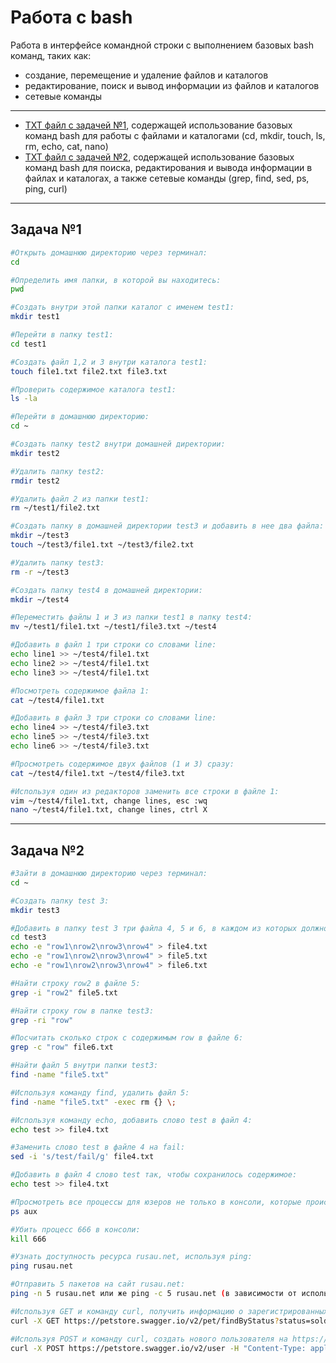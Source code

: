 # Работа с bash

Работа в интерфейсе командной строки с выполнением базовых bash команд, таких как: 
- создание, перемещение и удаление файлов и каталогов
- редактирование, поиск и вывод информации из файлов и каталогов
- сетевые команды

---

- [TXT файл с задачей №1](https://github.com/Leesmike/git_bash/blob/main/bash1.txt), содержащей использование базовых команд bash для работы с файлами и каталогами (cd, mkdir, touch, ls, rm, echo, cat, nano)
- [TXT файл с задачей №2](https://github.com/Leesmike/git_bash/blob/main/bash2.txt), содержащей использование базовых команд bash для поиска, редактирования и вывода информации в файлах и каталогах, а также сетевые команды (grep, find, sed, ps, ping, curl)

---

## Задача №1

```bash
#Открыть домашнюю директорию через терминал:
cd

#Определить имя папки, в которой вы находитесь:
pwd

#Создать внутри этой папки каталог с именем test1:
mkdir test1

#Перейти в папку test1:
cd test1

#Создать файл 1,2 и 3 внутри каталога test1:
touch file1.txt file2.txt file3.txt

#Проверить содержимое каталога test1:
ls -la

#Перейти в домашнюю директорию:
cd ~

#Создать папку test2 внутри домашней директории:
mkdir test2

#Удалить папку test2:
rmdir test2

#Удалить файл 2 из папки test1:
rm ~/test1/file2.txt

#Создать папку в домашней директории test3 и добавить в нее два файла:
mkdir ~/test3
touch ~/test3/file1.txt ~/test3/file2.txt

#Удалить папку test3:
rm -r ~/test3

#Создать папку test4 в домашней директории:
mkdir ~/test4

#Переместить файлы 1 и 3 из папки test1 в папку test4:
mv ~/test1/file1.txt ~/test1/file3.txt ~/test4

#Добавить в файл 1 три строки со словами line:
echo line1 >> ~/test4/file1.txt
echo line2 >> ~/test4/file1.txt
echo line3 >> ~/test4/file1.txt

#Посмотреть содержимое файла 1:
cat ~/test4/file1.txt

#Добавить в файл 3 три строки со словами line:
echo line4 >> ~/test4/file3.txt
echo line5 >> ~/test4/file3.txt
echo line6 >> ~/test4/file3.txt

#Просмотреть содержимое двух файлов (1 и 3) сразу:
cat ~/test4/file1.txt ~/test4/file3.txt

#Используя один из редакторов заменить все строки в файле 1:
vim ~/test4/file1.txt, change lines, esc :wq
nano ~/test4/file1.txt, change lines, ctrl X
```

---

## Задача №2

```bash
#Зайти в домашнюю директорию через терминал:
cd ~

#Создать папку test 3:
mkdir test3

#Добавить в папку test 3 три файла 4, 5 и 6, в каждом из которых должно быть по 4 строки row1, row2, row3, row4:
cd test3
echo -e "row1\nrow2\nrow3\nrow4" > file4.txt
echo -e "row1\nrow2\nrow3\nrow4" > file5.txt
echo -e "row1\nrow2\nrow3\nrow4" > file6.txt

#Найти строку row2 в файле 5:
grep -i "row2" file5.txt

#Найти строку row в папке test3:
grep -ri "row"

#Посчитать сколько строк с содержимым row в файле 6:
grep -c "row" file6.txt

#Найти файл 5 внутри папки test3:
find -name "file5.txt"

#Используя команду find, удалить файл 5:
find -name "file5.txt" -exec rm {} \;

#Используя команду echo, добавить слово test в файл 4:
echo test >> file4.txt

#Заменить слово test в файле 4 на fail:
sed -i 's/test/fail/g' file4.txt

#Добавить в файл 4 слово test так, чтобы сохранилось содержимое:
echo test >> file4.txt

#Просмотреть все процессы для юзеров не только в консоли, которые происходят в системе:
ps aux

#Убить процесс 666 в консоли:
kill 666

#Узнать доступность ресурса rusau.net, используя ping:
ping rusau.net

#Отправить 5 пакетов на сайт rusau.net:
ping -n 5 rusau.net или же ping -c 5 rusau.net (в зависимости от используемой системы)

#Используя GET и команду curl, получить информацию о зарегистрированных питомцах с любым статусом на https://petstore.swagger.io/:
curl -X GET https://petstore.swagger.io/v2/pet/findByStatus?status=sold

#Используя POST и команду curl, создать нового пользователя на https://petstore.swagger.io/:
curl -X POST https://petstore.swagger.io/v2/user -H "Content-Type: application/json" -d '{"id": 42999, "username": "PAD", "firstName": "Sakuya", "lastName": "Izayoi", "email": "scarlet@mist.rem", "password": "remilia123", "phone": "213", "userStatus": 1}'
```
